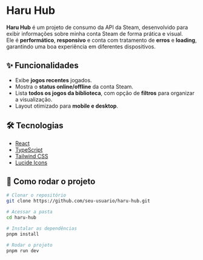 # Haru Hub  

**Haru Hub** é um projeto de consumo da API da Steam, desenvolvido para exibir informações sobre minha conta Steam de forma prática e visual.  
Ele é **performático**, **responsivo** e conta com tratamento de **erros** e **loading**, garantindo uma boa experiência em diferentes dispositivos.  

## ✨ Funcionalidades  

- Exibe **jogos recentes** jogados.  
- Mostra o **status online/offline** da conta Steam.  
- Lista **todos os jogos da biblioteca**, com opção de **filtros** para organizar a visualização.  
- Layout otimizado para **mobile e desktop**.  

## 🛠 Tecnologias  

- [React](https://react.dev/)  
- [TypeScript](https://www.typescriptlang.org/)  
- [Tailwind CSS](https://tailwindcss.com/)  
- [Lucide Icons](https://lucide.dev/)  

## 🚀 Como rodar o projeto  

```bash
# Clonar o repositório
git clone https://github.com/seu-usuario/haru-hub.git

# Acessar a pasta
cd haru-hub

# Instalar as dependências
pnpm install

# Rodar o projeto
pnpm run dev
